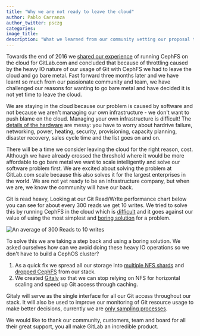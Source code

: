 ```yaml
---
title: "Why we are not ready to leave the cloud"
author: Pablo Carranza
author_twitter: psczg
categories:
image_title:
description: "What we learned from our community vetting our proposal to leave the cloud"
---
```


Towards the end of 2016 we [shared our experience](https://about.gitlab.com/2016/11/10/why-choose-bare-metal/) of running CephFS on the cloud for GitLab.com and concluded that because of throttling caused by the heavy IO nature of our usage of Git with CephFS we had to leave the cloud and go bare metal. Fast forward three months later and we have learnt so much from our passionate community and team, we have challenged our reasons for wanting to go bare metal and have decided it is not yet time to leave the cloud.

<!-- more -->

We are staying in the cloud because our problem is caused by software and not because we aren't managing our own infrastructure - we don't want to push blame on the cloud. Managing your own infrastructure is difficult! The [details of the hardware]( https://about.gitlab.com/2016/12/11/proposed-server-purchase-for-gitlab-com/) are messy: you have to worry about hardrive failure, networking, power, heating, security, provisioning, capacity planning, disaster recovery, sales cycle time and the list goes on and on.

There will be a time we consider leaving the cloud for the right reason, cost. Although we have already crossed the threshold where it would be more affordable to go bare metal we want to scale intelligently and solve our software problem first. We are excited about solving the problem at GitLab.com scale because this also solves it for the largest enterprises in the world. We are not yet ready to be an infrastructure company, but when we are, we know the community will have our back.

Git is read heavy, Looking at our Git Read/WrIte performance chart below you can see for about every 300 reads we get 10 writes. We tried to solve this by running CephFS in the cloud which is [difficult](https://gitlab.com/gitlab-com/infrastructure/issues?label_name%5B%5D=outage&label_name%5B%5D=ceph&scope=all&state=all) and it goes against our value of using the most simplest and [boring solution](https://about.gitlab.com/handbook/#values) for a problem.

![An average of 300 Reads to 10 writes](/images/blogimages/read-write-chart.png)

To solve this we are taking a step back and using a boring solution. We asked ourselves how can we avoid doing these heavy IO operations so we don't have to build a CephOS cluster? 

1. As a quick fix we spread all our storage into [multiple NFS shards](https://gitlab.com/gitlab-com/infrastructure/issues/711) and [dropped CephFS](https://gitlab.com/gitlab-com/infrastructure/issues/817) from our stack. 
2. We created [Gitaly](https://gitlab.com/gitlab-org/gitaly) so that we can stop relying on NFS for horizontal scaling and speed up Git access through caching.

Gitaly will serve as the single interface for all our Git access throughout our stack. It will also be used to improve our monitoring of Git resource usage to make better decisions, currently we are [only sampling processes](https://gitlab.com/gitlab-org/gitlab-monitor/blob/v0.0.25/lib/gitlab_monitor/git.rb#L87). 

We would like to thank our community, customers, team and board for all their great support, you all make GitLab an incredible product.